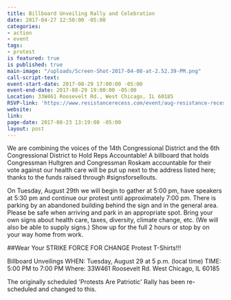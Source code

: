```yaml
---
title: Billboard Unveiling Rally and Celebration
date: 2017-04-27 12:50:00 -05:00
categories:
- action
- event
tags:
- protest
is featured: true
is published: true
main-image: "/uploads/Screen-Shot-2017-04-08-at-2.52.39-PM.png"
call-script-text: 
event-start-date: 2017-08-29 17:00:00 -05:00
event-end-date: 2017-08-29 19:00:00 -05:00
Location: 33W461 Roosevelt Rd., West Chicago, IL 60185
RSVP-link: 'https://www.resistancerecess.com/event/aug-resistance-recess-events/13733/signup/?akid=&zip=&source=  '
website: 
link: 
page-date: 2017-08-23 13:19:00 -05:00
layout: post
---
```


We are combining the voices of the 14th Congressional District and the 6th Congressional District to Hold Reps Accountable! A billboard that holds Congressman Hultgren and Congressman Roskam accountable for their vote against our health care will be put up next to the address listed here; thanks to the funds raised through #signsforsellouts.  

On Tuesday, August 29th we will begin to gather at 5:00 pm, have speakers at 5:30 pm and continue our protest until approximately 7:00 pm. There is parking by an abandoned building behind the sign and in the general area. Please be safe when arriving and park in an appropriate spot. Bring your own signs about health care, taxes, diversity, climate change, etc. (We will also be able to supply signs.) Show up for the full 2 hours or stop by on your way home from work. 

##Wear Your STRIKE FORCE FOR CHANGE Protest T-Shirts!!!

Billboard Unveilings 
WHEN:   Tuesday, August 29 at 5 p.m. (local time)
TIME:   5:00 PM to 7:00 PM 
Where:  33W461 Roosevelt Rd.
        West Chicago, IL 60185

The originally scheduled 'Protests Are Patriotic' Rally has been re-scheduled and changed to this. 